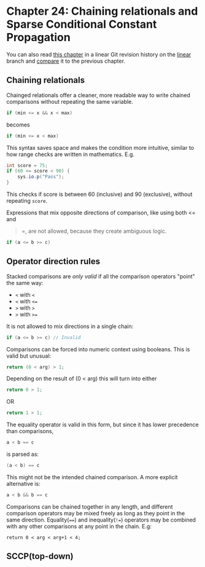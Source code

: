 # Chapter 24: Chaining relationals and Sparse Conditional Constant Propagation

You can also read [this chapter](https://github.com/SeaOfNodes/Simple/tree/linear-chapter23) in a linear Git revision history on the [linear](https://github.com/SeaOfNodes/Simple/tree/linear) branch and [compare](https://github.com/SeaOfNodes/Simple/compare/linear-chapter22...linear-chapter23) it to the previous chapter.


## Chaining relationals

Chainged relationals offer a cleaner, more readable way to write chained
comparisons without repeating the same variable.

```java 
if (min <= x && x < max)
```

becomes

```java 
if (min <= x < max)
```

This syntax saves space and makes the condition more intuitive, similar to how
range checks are written in mathematics.  E.g.

```java 
int score = 75;
if (60 <= score < 90) {
    sys.io.p("Pass");
}
```
This checks if score is between 60 (inclusive) and 90 (exclusive), without repeating `score`.

Expressions that mix opposite directions of comparison, like using both <= and
>=, are not allowed, because they create ambiguous logic.

```java
if (a <= b >= c)
```


## Operator direction rules
Stacked comparisons are *only valid* if all the comparison operators
"point" the same way:
- `<` with `<`
- `<` with `<=`
- `>` with `>`
- `>` with `>=`

It is not allowed to mix directions in a single chain:
```java 
if (a <= b >= c) // Invalid
```

Comparisons can be forced into numeric context using booleans.
This is valid but unusual:
```java
return (0 < arg) > 1;
```
Depending on the result of (0 < arg) this will turn into either
```java
return 0 > 1;
```
OR
```java
return 1 > 1;
```
The equality operator is valid in this form, but since it has lower precedence than comparisons,
```java 
a < b == c
```
is parsed as:
```java
(a < b) == c
```
This might not be the intended chained comparison.
A more explicit alternative is: 
```java 
a < b && b == c
```

Comparisons can be chained together in any length, and different comparison
operators may be mixed freely as long as they point in the same direction.
Equality(`==`) and inequality(`!=`) operators may be combined with any other
comparisons at any point in the chain. E.g:

```
return 0 < arg < arg+1 < 4;
```

## SCCP(top-down)